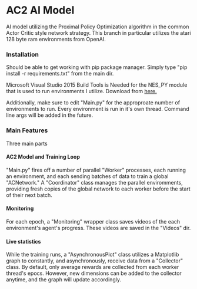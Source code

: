 # AC2 AI Model
AI model utilizing the Proximal Policy Optimization algorithm in the common Actor Critic style network strategy. This branch in particular utilizes the atari 128 byte ram environments from OpenAI.

### Installation
Should be able to get working with pip package manager. Simply type "pip install -r requirements.txt"
from the main dir. 

Microsoft Visual Studio 2015 Build Tools is Needed for the NES_PY module that is used to run environments I utilize. Download from [here.](https://www.microsoft.com/en-us/download/details.aspx?id=48159)

Additionally, make sure to edit "Main.py" for the approproate number of environments to run. Every environment is
run in it's own thread. Command line args will be added in the future.

### Main Features
Three main parts

#### AC2 Model and Training Loop
"Main.py" fires off a number of parallel "Worker" processes, each running an environment, and each sending batches of data to train a global "ACNetwork." A "Coordinator" class manages the parallel enviromments, providing fresh copies of the global network to each worker before the start of their next batch. 

#### Monitoring
For each epoch, a "Monitoring" wrapper class saves videos of the each environment's agent's progress. These videos are saved in the "Videos" dir.

#### Live statistics 
While the training runs, a "AsynchronousPlot" class utilizes a Matplotlib graph to constantly, and asynchronously, receive data from a "Collector" class. By default, only average rewards are collected from each worker thread's epocs. However, new dimensions can be added to the collector anytime, and the graph will update accordingly.
